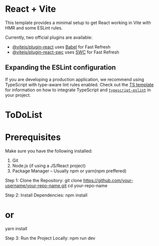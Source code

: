 # React + Vite

This template provides a minimal setup to get React working in Vite with HMR and some ESLint rules.

Currently, two official plugins are available:

- [@vitejs/plugin-react](https://github.com/vitejs/vite-plugin-react/blob/main/packages/plugin-react) uses [Babel](https://babeljs.io/) for Fast Refresh
- [@vitejs/plugin-react-swc](https://github.com/vitejs/vite-plugin-react/blob/main/packages/plugin-react-swc) uses [SWC](https://swc.rs/) for Fast Refresh

## Expanding the ESLint configuration

If you are developing a production application, we recommend using TypeScript with type-aware lint rules enabled. Check out the [TS template](https://github.com/vitejs/vite/tree/main/packages/create-vite/template-react-ts) for information on how to integrate TypeScript and [`typescript-eslint`](https://typescript-eslint.io) in your project.
# ToDoList
# Prerequisites
Make sure you have the following installed:

1. Git
2. Node.js (if using a JS/React project) 
3. Package Manager – Usually npm or yarn(npm preffered)

Step 1: Clone the Repository:
git clone https://github.com/your-username/your-repo-name.git
cd your-repo-name

Step 2: Install Dependencies:
npm install
# or
yarn install

Step 3: Run the Project Locally:
npm run dev
